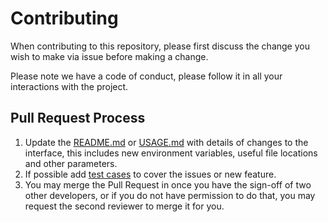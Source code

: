 # Contributing

When contributing to this repository, please first discuss the change you wish to make via issue before making a change.

Please note we have a code of conduct, please follow it in all your interactions with the project.

## Pull Request Process

1. Update the [README.md](README.md) or [USAGE.md](USAGE.md) with details of changes to the interface, this includes new environment
   variables, useful file locations and other parameters.
2. If possible add [test cases](tests/README.md) to cover the issues or new feature.
3. You may merge the Pull Request in once you have the sign-off of two other developers, or if you
   do not have permission to do that, you may request the second reviewer to merge it for you.

